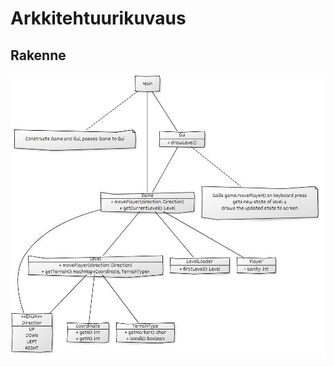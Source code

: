 # Arkkitehtuurikuvaus

## Rakenne


<img src="https://raw.githubusercontent.com/taplath/ot-harjoitustyo/14aa59563230906c82458130ce2ad4a2b1359474/dokumentaatio/kuvat/kaavio.jpg">

